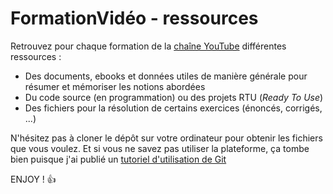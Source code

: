 # FormationVidéo - ressources

Retrouvez pour chaque formation de la [chaîne YouTube](https://www.youtube.com/formationvideo8) différentes ressources :

+ Des documents, ebooks et données utiles de manière générale pour résumer et mémoriser les notions abordées
+ Du code source (en programmation) ou des projets RTU (_Ready To Use_)
+ Des fichiers pour la résolution de certains exercices (énoncés, corrigés, ...)

N'hésitez pas à cloner le dépôt sur votre ordinateur pour obtenir les fichiers que vous voulez. Et si vous ne savez pas utiliser la plateforme, ça tombe bien puisque j'ai publié un [tutoriel d'utilisation de Git](https://www.youtube.com/watch?v=CEb_JM_hsFw)

ENJOY ! 👍
